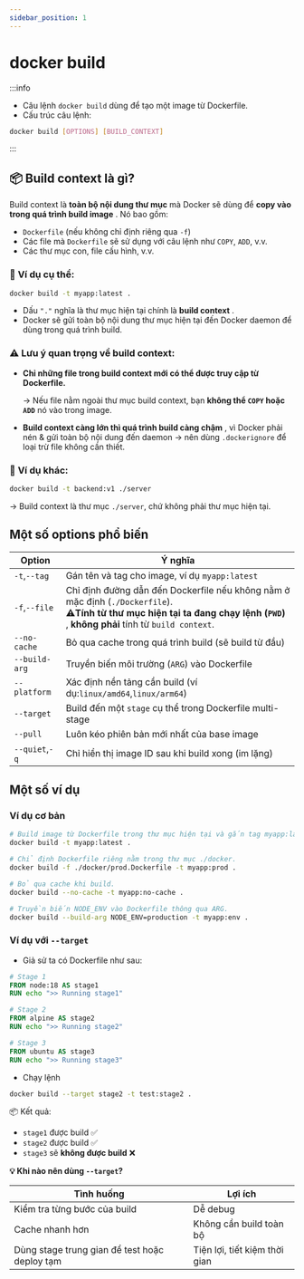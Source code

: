 ```yaml
---
sidebar_position: 1
---
```


# docker build

:::info

- Câu lệnh `docker build` dùng để tạo một image từ Dockerfile.
- Cấu trúc câu lệnh:

```bash
docker build [OPTIONS] [BUILD_CONTEXT]
```

:::

## 📦 **Build context là gì?**

Build context là **toàn bộ nội dung thư mục** mà Docker sẽ dùng để **copy vào trong quá trình build image** . Nó bao gồm:

- `Dockerfile` (nếu không chỉ định riêng qua `-f`)
- Các file mà `Dockerfile` sẽ sử dụng với câu lệnh như `COPY`, `ADD`, v.v.
- Các thư mục con, file cấu hình, v.v.

### 🧠 **Ví dụ cụ thể:**

```bash
docker build -t myapp:latest .
```

- Dấu `"."` nghĩa là thư mục hiện tại chính là **build context** .
- Docker sẽ gửi toàn bộ nội dung thư mục hiện tại đến Docker daemon để dùng trong quá trình build.

### ⚠️ **Lưu ý quan trọng về build context:**

- **Chỉ những file trong build context mới có thể được truy cập từ Dockerfile.**

  → Nếu file nằm ngoài thư mục build context, bạn **không thể `COPY` hoặc `ADD`** nó vào trong image.

- **Build context càng lớn thì quá trình build càng chậm** , vì Docker phải nén & gửi toàn bộ nội dung đến daemon → nên dùng `.dockerignore` để loại trừ file không cần thiết.

### 📂 **Ví dụ khác:**

```bash
docker build -t backend:v1 ./server
```

→ Build context là thư mục `./server`, chứ không phải thư mục hiện tại.

## Một số options phổ biến

| Option         | Ý nghĩa                                                                                                                                                                              |
| -------------- | ------------------------------------------------------------------------------------------------------------------------------------------------------------------------------------ |
| `-t`,`--tag`   | Gán tên và tag cho image, ví dụ `myapp:latest`                                                                                                                                       |
| `-f`,`--file`  | Chỉ định đường dẫn đến Dockerfile nếu không nằm ở mặc định (`./Dockerfile`).<br />**⚠️Tính từ thư mục hiện tại ta đang chạy lệnh (`PWD`)** , **không phải** tính từ `build context`. |
| `--no-cache`   | Bỏ qua cache trong quá trình build (sẽ build từ đầu)                                                                                                                                 |
| `--build-arg`  | Truyền biến môi trường (`ARG`) vào Dockerfile                                                                                                                                        |
| `--platform`   | Xác định nền tảng cần build (ví dụ:`linux/amd64`,`linux/arm64`)                                                                                                                      |
| `--target`     | Build đến một `stage` cụ thể trong Dockerfile multi-stage                                                                                                                            |
| `--pull`       | Luôn kéo phiên bản mới nhất của base image                                                                                                                                           |
| `--quiet`,`-q` | Chỉ hiển thị image ID sau khi build xong (im lặng)                                                                                                                                   |

## Một số ví dụ

### Ví dụ cơ bản

```bash
# Build image từ Dockerfile trong thư mục hiện tại và gắn tag myapp:latest.
docker build -t myapp:latest .

# Chỉ định Dockerfile riêng nằm trong thư mục ./docker.
docker build -f ./docker/prod.Dockerfile -t myapp:prod .

# Bỏ qua cache khi build.
docker build --no-cache -t myapp:no-cache .

# Truyền biến NODE_ENV vào Dockerfile thông qua ARG.
docker build --build-arg NODE_ENV=production -t myapp:env .
```

### Ví dụ với `--target`

- Giả sử ta có Dockerfile như sau:

```Dockerfile
# Stage 1
FROM node:18 AS stage1
RUN echo ">> Running stage1"

# Stage 2
FROM alpine AS stage2
RUN echo ">> Running stage2"

# Stage 3
FROM ubuntu AS stage3
RUN echo ">> Running stage3"
```

- Chạy lệnh

```bash
docker build --target stage2 -t test:stage2 .
```

📦 Kết quả:

- `stage1` được build ✅
- `stage2` được build ✅
- `stage3` sẽ **không được build** ❌

**💡 Khi nào nên dùng `--target`?**

| Tình huống                                    | Lợi ích                       |
| --------------------------------------------- | ----------------------------- |
| Kiểm tra từng bước của build                  | Dễ debug                      |
| Cache nhanh hơn                               | Không cần build toàn bộ       |
| Dùng stage trung gian để test hoặc deploy tạm | Tiện lợi, tiết kiệm thời gian |
